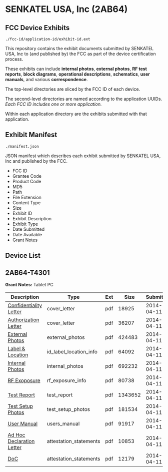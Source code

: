 # SENKATEL USA, Inc (2AB64)
## FCC Device Exhibits

```
./fcc-id/application-id/exhibit-id.ext
```

This repository contains the exhibit documents submitted by SENKATEL USA, Inc to (and published by) the FCC as part of the device certification process.

These exhibits can include **internal photos**, **external photos**, **RF test reports**, **block diagrams**, **operational descriptions**, **schematics**, **user manuals**, and various **correspondence**.

The top-level directories are sliced by the FCC ID of each device.

The second-level directories are named according to the application UUIDs. *Each FCC ID includes one or more application.*

Within each application directory are the exhibits submitted with that application. 

## Exhibit Manifest

```
./manifest.json
```

JSON manifest which describes each exhibit submitted by SENKATEL USA, Inc and published by the FCC.

- FCC ID
- Grantee Code
- Product Code
- MD5
- Path
- File Extension
- Content Type
- Size
- Exhibit ID
- Exhibit Description
- Exhibit Type
- Date Submitted
- Date Available
- Grant Notes

## Device List
## 2AB64-T4301
**Grant Notes:** Tablet PC

| Description | Type | Ext | Size | Submitted | Available |
| ----------- | ---- | --- | ---- | --------- | --------- |
| [Confidentiality Letter](2AB64-T4301/36101781cb2917264d7cec0d807e61d1/2240156.pdf) | cover_letter | pdf | 18925 | 2014-04-11 | 2014-04-11 |
| [Authorization Letter](2AB64-T4301/36101781cb2917264d7cec0d807e61d1/2240155.pdf) | cover_letter | pdf | 36207 | 2014-04-11 | 2014-04-11 |
| [External Photos](2AB64-T4301/36101781cb2917264d7cec0d807e61d1/2240165.pdf) | external_photos | pdf | 424483 | 2014-04-11 | 2014-04-11 |
| [Label & Location](2AB64-T4301/36101781cb2917264d7cec0d807e61d1/2240167.pdf) | id_label_location_info | pdf | 64092 | 2014-04-11 | 2014-04-11 |
| [Internal Photos](2AB64-T4301/36101781cb2917264d7cec0d807e61d1/2240166.pdf) | internal_photos | pdf | 692232 | 2014-04-11 | 2014-04-11 |
| [RF Exoposure](2AB64-T4301/36101781cb2917264d7cec0d807e61d1/2240163.pdf) | rf_exposure_info | pdf | 80738 | 2014-04-11 | 2014-04-11 |
| [Test Report](2AB64-T4301/36101781cb2917264d7cec0d807e61d1/2240162.pdf) | test_report | pdf | 1343652 | 2014-04-11 | 2014-04-11 |
| [Test Setup Photos](2AB64-T4301/36101781cb2917264d7cec0d807e61d1/2240164.pdf) | test_setup_photos | pdf | 181534 | 2014-04-11 | 2014-04-11 |
| [User Manual](2AB64-T4301/36101781cb2917264d7cec0d807e61d1/2240168.pdf) | users_manual | pdf | 91917 | 2014-04-11 | 2014-04-11 |
| [Ad Hoc Declaration Letter](2AB64-T4301/36101781cb2917264d7cec0d807e61d1/2240157.pdf) | attestation_statements | pdf | 10853 | 2014-04-11 | 2014-04-11 |
| [DoC](2AB64-T4301/36101781cb2917264d7cec0d807e61d1/2240158.pdf) | attestation_statements | pdf | 12179 | 2014-04-11 | 2014-04-11 |
